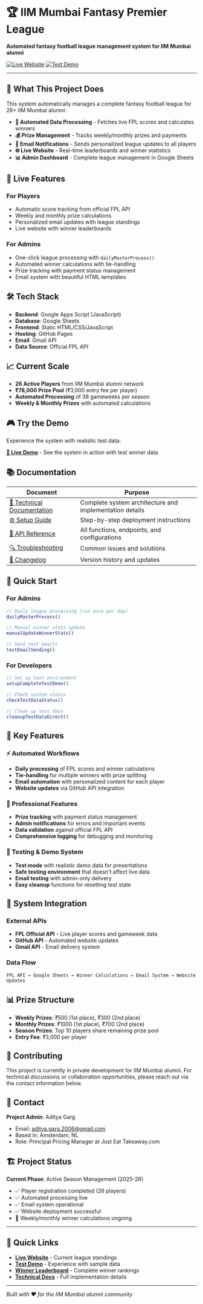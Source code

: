 # 🏆 IIM Mumbai Fantasy Premier League

**Automated fantasy football league management system for IIM Mumbai alumni**

[![Live Website](https://img.shields.io/badge/Live-Website-success?style=for-the-badge)](https://adigunners.github.io/)
[![Test Demo](https://img.shields.io/badge/Test-Demo-orange?style=for-the-badge)](https://adigunners.github.io/?test=true)

---

## 🎯 What This Project Does

This system automatically manages a complete fantasy football league for 26+ IIM Mumbai alumni:

- **🔄 Automated Data Processing** - Fetches live FPL scores and calculates winners
- **💰 Prize Management** - Tracks weekly/monthly prizes and payments
- **📧 Email Notifications** - Sends personalized league updates to all players
- **🌐 Live Website** - Real-time leaderboards and winner statistics
- **📊 Admin Dashboard** - Complete league management in Google Sheets

## 🚀 Live Features

### For Players
- Automatic score tracking from official FPL API
- Weekly and monthly prize calculations
- Personalized email updates with league standings
- Live website with winner leaderboards

### For Admins
- One-click league processing with `dailyMasterProcess()`
- Automated winner calculations with tie-handling
- Prize tracking with payment status management
- Email system with beautiful HTML templates

## 🛠 Tech Stack

- **Backend**: Google Apps Script (JavaScript)
- **Database**: Google Sheets
- **Frontend**: Static HTML/CSS/JavaScript
- **Hosting**: GitHub Pages
- **Email**: Gmail API
- **Data Source**: Official FPL API

## 📈 Current Scale

- **26 Active Players** from IIM Mumbai alumni network
- **₹78,000 Prize Pool** (₹3,000 entry fee per player)
- **Automated Processing** of 38 gameweeks per season
- **Weekly & Monthly Prizes** with automated calculations

## 🎮 Try the Demo

Experience the system with realistic test data:

**[📱 Live Demo](https://adigunners.github.io/?test=true)** - See the system in action with test winner data

## 📚 Documentation

| Document | Purpose |
|----------|---------|
| [🔧 Technical Documentation](docs/TECHNICAL_DOCUMENTATION.md) | Complete system architecture and implementation details |
| [⚙️ Setup Guide](docs/SETUP_GUIDE.md) | Step-by-step deployment instructions |
| [📖 API Reference](docs/API_REFERENCE.md) | All functions, endpoints, and configurations |
| [🔍 Troubleshooting](docs/TROUBLESHOOTING.md) | Common issues and solutions |
| [📝 Changelog](docs/CHANGELOG.md) | Version history and updates |

## 🚀 Quick Start

### For Admins
```javascript
// Daily league processing (run once per day)
dailyMasterProcess()

// Manual winner stats update
manualUpdateWinnerStats()

// Send test emails
testEmailSending()
```

### For Developers
```javascript
// Set up test environment
setupCompleteTestDemo()

// Check system status
checkTestDataStatus()

// Clean up test data
cleanupTestDataDirect()
```

## 🎯 Key Features

### ⚡ Automated Workflows
- **Daily processing** of FPL scores and winner calculations
- **Tie-handling** for multiple winners with prize splitting
- **Email automation** with personalized content for each player
- **Website updates** via GitHub API integration

### 💎 Professional Features
- **Prize tracking** with payment status management
- **Admin notifications** for errors and important events
- **Data validation** against official FPL API
- **Comprehensive logging** for debugging and monitoring

### 🧪 Testing & Demo System
- **Test mode** with realistic demo data for presentations
- **Safe testing environment** that doesn't affect live data
- **Email testing** with admin-only delivery
- **Easy cleanup** functions for resetting test state

## 🔗 System Integration

### External APIs
- **FPL Official API** - Live player scores and gameweek data
- **GitHub API** - Automated website updates
- **Gmail API** - Email delivery system

### Data Flow
```
FPL API → Google Sheets → Winner Calculations → Email System → Website Updates
```

## 📊 Prize Structure

- **Weekly Prizes**: ₹500 (1st place), ₹300 (2nd place)
- **Monthly Prizes**: ₹1000 (1st place), ₹700 (2nd place)  
- **Season Prizes**: Top 10 players share remaining prize pool
- **Entry Fee**: ₹3,000 per player

## 🤝 Contributing

This project is currently in private development for IIM Mumbai alumni. For technical discussions or collaboration opportunities, please reach out via the contact information below.

## 📧 Contact

**Project Admin**: Aditya Garg
- Email: aditya.garg.2006@gmail.com
- Based in: Amsterdam, NL
- Role: Principal Pricing Manager at Just Eat Takeaway.com

## 🏗 Project Status

**Current Phase**: Active Season Management (2025-26)
- ✅ Player registration completed (26 players)
- ✅ Automated processing live
- ✅ Email system operational
- ✅ Website deployment successful
- 🔄 Weekly/monthly winner calculations ongoing

---

## 📱 Quick Links

- **[Live Website](https://adigunners.github.io/)** - Current league standings
- **[Test Demo](https://adigunners.github.io/?test=true)** - Experience with sample data
- **[Winner Leaderboard](https://adigunners.github.io/winners.html)** - Complete winner rankings
- **[Technical Docs](docs/TECHNICAL_DOCUMENTATION.md)** - Full implementation details

---

*Built with ❤️ for the IIM Mumbai alumni community*